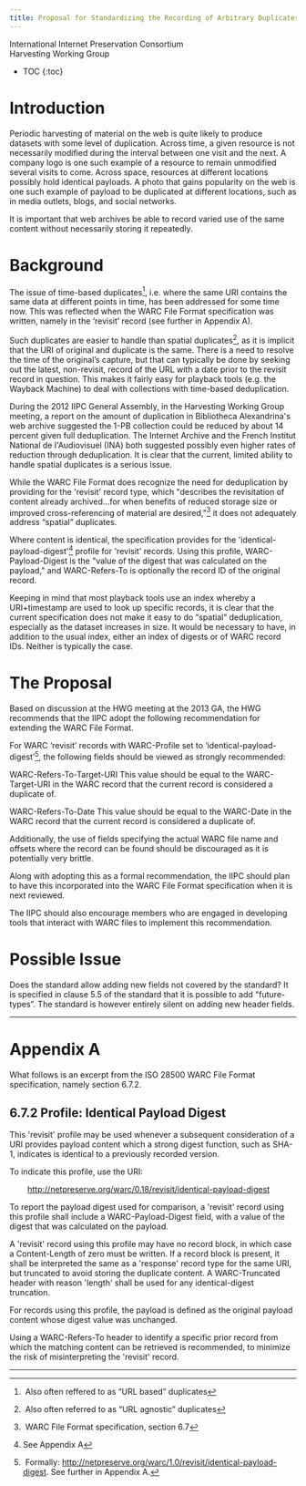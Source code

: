 ```yaml
---
title: Proposal for Standardizing the Recording of Arbitrary Duplicates in WARC Files
---
```

International Internet Preservation Consortium<br/>
Harvesting Working Group

* TOC
{:toc}

Introduction
============

Periodic harvesting of material on the web is quite likely to produce datasets with some level of duplication. Across time, a given resource is not necessarily modified during the interval between one visit and the next. A company logo is one such example of a resource to remain unmodified several visits to come. Across space, resources at different locations possibly hold identical payloads. A photo that gains popularity on the web is one such example of payload to be duplicated at different locations, such as in media outlets, blogs, and social networks.

It is important that web archives be able to record varied use of the same content without necessarily storing it repeatedly.

Background
==========

The issue of time-based duplicates[^1], i.e. where the same URI contains the same data at different points in time, has been addressed for some time now. This was reflected when the WARC File Format specification was written, namely in the ‘revisit’ record (see further in Appendix A).

Such duplicates are easier to handle than spatial duplicates[^2], as it is implicit that the URI of original and duplicate is the same. There is a need to resolve the time of the original’s capture, but that can typically be done by seeking out the latest, non-revisit, record of the URL with a date prior to the revisit record in question. This makes it fairly easy for playback tools (e.g. the Wayback Machine) to deal with collections with time-based deduplication.

During the 2012 IIPC General Assembly, in the Harvesting Working Group meeting, a report on the amount of duplication in Bibliotheca Alexandrina's web archive suggested the 1-PB collection could be reduced by about 14 percent given full deduplication. The Internet Archive and the French Institut National de l'Audiovisuel (INA) both suggested possibly even higher rates of reduction through deduplication. It is clear that the current, limited ability to handle spatial duplicates is a serious issue.

While the WARC File Format does recognize the need for deduplication by providing for the 'revisit' record type, which "describes the revisitation of content already archived...for when benefits of reduced storage size or improved cross-referencing of material are desired,"[^3] it does not adequately address “spatial” duplicates.

Where content is identical, the specification provides for the 'identical-payload-digest'[^4] profile for 'revisit' records. Using this profile, WARC-Payload-Digest is the "value of the digest that was calculated on the payload," and WARC-Refers-To is optionally the record ID of the original record.

Keeping in mind that most playback tools use an index whereby a URI+timestamp are used to look up specific records, it is clear that the current specification does not make it easy to do “spatial” deduplication, especially as the dataset increases in size. It would be necessary to have, in addition to the usual index, either an index of digests or of WARC record IDs. Neither is typically the case.

The Proposal
============

Based on discussion at the HWG meeting at the 2013 GA, the HWG recommends that the IIPC adopt the following recommendation for extending the WARC File Format.

For WARC ‘revisit’ records with WARC-Profile set to ‘identical-payload-digest’[^5], the following fields should be viewed as strongly recommended:

WARC-Refers-To-Target-URI
This value should be equal to the WARC-Target-URI in the WARC record that the current record is considered a duplicate of.

WARC-Refers-To-Date
This value should be equal to the WARC-Date in the WARC record that the current record is considered a duplicate of.

Additionally, the use of fields specifying the actual WARC file name and offsets where the record can be found should be discouraged as it is potentially very brittle.

Along with adopting this as a formal recommendation, the IIPC should plan to have this incorporated into the WARC File Format specification when it is next reviewed.

The IIPC should also encourage members who are engaged in developing tools that interact with WARC files to implement this recommendation.

Possible Issue
==============

Does the standard allow adding new fields not covered by the standard? It is specified in clause 5.5 of the standard that it is possible to add "future-types”. The standard is however entirely silent on adding new header fields.

* * * * *

Appendix A
==========

What follows is an excerpt from the ISO 28500 WARC File Format specification, namely section 6.7.2.

6.7.2 Profile: Identical Payload Digest
---------------------------------------

This 'revisit' profile may be used whenever a subsequent consideration of a URI provides payload content which a strong digest function, such as SHA-1, indicates is identical to a previously recorded version.

To indicate this profile, use the URI:

         http://netpreserve.org/warc/0.18/revisit/identical-payload-digest

To report the payload digest used for comparison, a 'revisit' record using this profile shall include a WARC-Payload-Digest field, with a value of the digest that was calculated on the payload.

A 'revisit' record using this profile may have no record block, in which case a Content-Length of zero must be written. If a record block is present, it shall be interpreted the same as a 'response' record type for the same URI, but truncated to avoid storing the duplicate content. A WARC-Truncated header with reason 'length' shall be used for any identical-digest truncation.

For records using this profile, the payload is defined as the original payload content whose digest value was unchanged.

Using a WARC-Refers-To header to identify a specific prior record from which the matching content can be retrieved is recommended, to minimize the risk of misinterpreting the 'revisit' record.

* * * * *

[^1]: Also often reffered to as “URL based” duplicates

[^2]: Also often referred to as “URL agnostic” duplicates

[^3]: WARC File Format specification, section 6.7

[^4]: See Appendix A

[^5]: Formally: http://netpreserve.org/warc/1.0/revisit/identical-payload-digest. See further in Appendix A.
